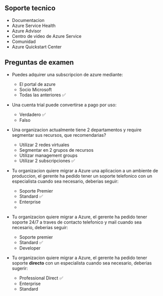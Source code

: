 ## Soporte tecnico
- Documentacion
- Azure Service Health
- Azure Advisor
- Centro de video de Azure Service
- Comunidad
- Azure Quickstart Center

## Preguntas de examen

- Puedes adquirer una subscripcion de azure mediante:
  - El portal de azure
  - Socio Microsoft
  - Todas las anteriores  ✅

- Una cuenta trial puede convertirse a pago por uso:
  - Verdadero ✅
  - Falso
 
- Una organizacion actualmente tiene 2 departamentos y require segmentar sus recursos, que recomendarias?
  - Utilizar 2 redes virtuales
  -  Segmentar en 2 grupos de recursos
  -  Utilizar management groups
  -  Utilizar 2 subscripciones ✅

- Tu organizacion quiere migrar a Azure una aplicacion a un ambiente de produccion, el gerente ha pedido tener un soporte telefonico con un especialista cuando sea necesario, deberias seguir:
  - Soporte Premier
  - Standard ✅
  - Enterprise
  - 
- Tu organizacion quiere migrar a Azure, el gerente ha pedido tener soporte 24/7 a traves de contacto telefonico y mail cuando sea necesario, deberias seguir:
  - Soporte premier
  - Standard ✅
  - Developer

- Tu organizacion quiere migrar a Azure, el gerente ha pedido tener soporte **directo** con un especialista cuando sea necesario, deberias sugerir:
  - Professional Direct ✅
  - Enterprise 
  - Standard 
  
 
